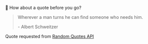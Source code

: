 📣 How about a quote before you go?

> Wherever a man turns he can find someone who needs him.
>
> <p>- Albert Schweitzer</p>

Quote requested from [Random Quotes API](https://github.com/lukePeavey/quotable)
